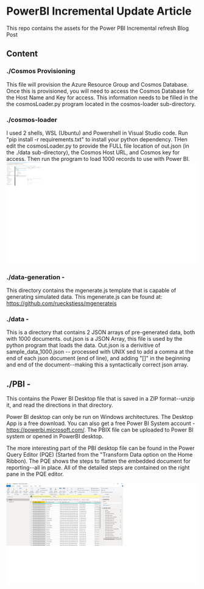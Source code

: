 # PowerBI Incremental Update Article
This repo contains the assets for the Power PBI Incremental refresh Blog Post

## Content

### ./Cosmos Provisioning 
This file will provision the Azure Resource Group and Cosmos Database.  Once this is provisioned, you will need to access the Cosmos Database for the Host Name and Key for access.  This information needs to be filled in the the cosmosLoader.py program located in the cosmos-loader sub-directory.

### ./cosmos-loader
I used 2 shells, WSL (Ubuntu) and Powershell in Visual Studio code.  Run "pip install -r requirements.txt" to install your python dependency. THen edit the cosmosLoader.py to provide the FULL file location of out.json (in the ./data sub-directory), the Cosmos Host URL, and Cosmos key for access.  Then run the program to load 1000 records to use with Power BI. ![Load Data Check](https://github.com/johndohoneyjr/PowerBI-Incremental-update-article/blob/main/images/sanity-check.png "Sanity check of data load")

### ./data-generation - 
This directory contains the mgenerate.js template that is capable of generating simulated data.  This mgenerate.js can be found at: https://github.com/rueckstiess/mgeneratejs

### ./data - 
This is a directory that contains 2 JSON arrays of pre-generated data, both with 1000 documents.  out.json is a JSON Array, this file is used by the python program that loads the data.  Out.json is a derivitive of sample_data_1000.json -- processed with UNIX sed to add a comma at the end of each json document (end of line), and adding "[]" in the beginning and end of the document--making this a syntactically correct json array.

## ./PBI - 
This contains the Power BI Desktop file that is saved in a ZIP format--unzip it, and read the directions in that directory.  

Power BI desktop can only be run on Windows architectures.  The Desktop App is a free download.  You can also get a free Power BI System account - https://powerbi.microsoft.com/.  The PBIX file can be uploaded to Power BI system or opened in PowerBI desktop.  

The more interesting part of the PBI desktop file can be found in the Power Query Editor (PQE) (Started from the "Transform Data option on the Home Ribbon).  The PQE shows the steps to flatten the embedded document for reporting--all in place.  All of the detailed steps are contained on the right pane in the PQE editor.

![Power Query Editor](https://github.com/johndohoneyjr/PowerBI-Incremental-update-article/blob/main/images/PQE.jpg "Power Query - Flatten Steps")